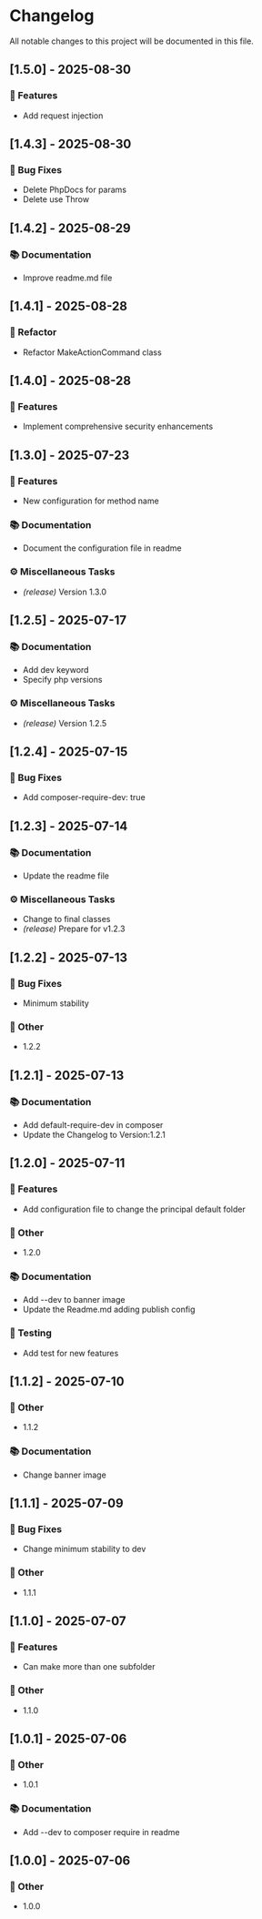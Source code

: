 # Changelog

All notable changes to this project will be documented in this file.

## [1.5.0] - 2025-08-30

### 🚀 Features

- Add request injection

## [1.4.3] - 2025-08-30

### 🐛 Bug Fixes

- Delete PhpDocs for params
- Delete use Throw

## [1.4.2] - 2025-08-29

### 📚 Documentation

- Improve readme.md file

## [1.4.1] - 2025-08-28

### 🚜 Refactor

- Refactor MakeActionCommand class

## [1.4.0] - 2025-08-28

### 🚀 Features

- Implement comprehensive security enhancements

## [1.3.0] - 2025-07-23

### 🚀 Features

- New configuration for method name

### 📚 Documentation

- Document the configuration file in readme

### ⚙️ Miscellaneous Tasks

- *(release)* Version 1.3.0

## [1.2.5] - 2025-07-17

### 📚 Documentation

- Add dev keyword
- Specify php versions

### ⚙️ Miscellaneous Tasks

- *(release)* Version 1.2.5

## [1.2.4] - 2025-07-15

### 🐛 Bug Fixes

- Add composer-require-dev: true

## [1.2.3] - 2025-07-14

### 📚 Documentation

- Update the readme file

### ⚙️ Miscellaneous Tasks

- Change to final classes
- *(release)* Prepare for v1.2.3

## [1.2.2] - 2025-07-13

### 🐛 Bug Fixes

- Minimum stability

### 💼 Other

- 1.2.2

## [1.2.1] - 2025-07-13

### 📚 Documentation

- Add default-require-dev in composer
- Update the Changelog to Version:1.2.1

## [1.2.0] - 2025-07-11

### 🚀 Features

- Add configuration file to change the principal default folder

### 💼 Other

- 1.2.0

### 📚 Documentation

- Add --dev to banner image
- Update the Readme.md adding publish config

### 🧪 Testing

- Add test for new features

## [1.1.2] - 2025-07-10

### 💼 Other

- 1.1.2

### 📚 Documentation

- Change banner image

## [1.1.1] - 2025-07-09

### 🐛 Bug Fixes

- Change minimum stability to dev

### 💼 Other

- 1.1.1

## [1.1.0] - 2025-07-07

### 🚀 Features

- Can make more than one subfolder

### 💼 Other

- 1.1.0

## [1.0.1] - 2025-07-06

### 💼 Other

- 1.0.1

### 📚 Documentation

- Add --dev to composer require in readme

## [1.0.0] - 2025-07-06

### 💼 Other

- 1.0.0

